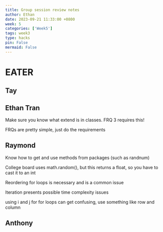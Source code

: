 ```yaml
---
title: Group session review notes
author: Ethan
date: 2023-09-21 11:33:00 +0800
week: 5
categories: ['Week5']
tags: week3
type: hacks
pin: False
mermaid: False
---
```


# EATER

## Tay



## Ethan Tran

Make sure you know what extend is in classes. FRQ 3 requires this!

FRQs are pretty simple, just do the requirements

## Raymond

Know how to get and use methods from packages (such as randnum)

College board uses math.random(), but this returns a float, so you have to cast it to an int

Reordering for loops is necessary and is a common issue

Iteration presents possible time complexity issues

using i and j for for loops can get confusing, use something like row and column

## Anthony
